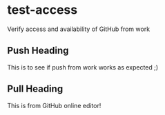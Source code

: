 # test-access
Verify access and availability of GitHub from work

## Push Heading
This is to see if push from work works as expected ;)

## Pull Heading
This is from GitHub online editor!
